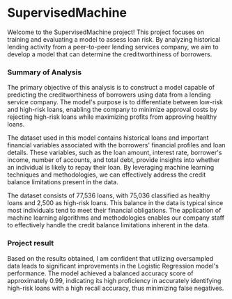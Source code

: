 # SupervisedMachine

Welcome to the SupervisedMachine project! This project focuses on training and evaluating a model to assess loan risk. 
By analyzing historical lending activity from a peer-to-peer lending services company, we aim to develop a model that can determine the creditworthiness of borrowers.

### Summary of Analysis
The primary objective of this analysis is to construct a model capable of predicting the creditworthiness of borrowers using data from a lending service 
company. The model's purpose is to differentiate between low-risk and high-risk loans, enabling the company to minimize approval costs by rejecting 
high-risk loans while maximizing profits from approving healthy loans.

The dataset used in this model contains historical loans and important financial variables associated with the borrowers' financial 
profiles and loan details. These variables, such as the loan amount, interest rate, borrower's income, number of accounts, and total debt, 
provide insights into whether an individual is likely to repay their loan. By leveraging machine learning techniques and methodologies, 
we can effectively address the credit balance limitations present in the data.

The dataset consists of 77,536 loans, with 75,036 classified as healthy loans and 2,500 as high-risk loans. This balance in the data is typical since 
most individuals tend to meet their financial obligations. The application of machine learning algorithms and methodologies enables our company staff 
to effectively handle the credit balance limitations inherent in the data.

### Project result
Based on the results obtained, I am confident that utilizing oversampled data leads to significant improvements in the Logistic Regression model's 
performance. The model achieved a balanced accuracy score of approximately 0.99, indicating its high proficiency in accurately identifying high-risk 
loans with a high recall accuracy, thus minimizing false negatives.


